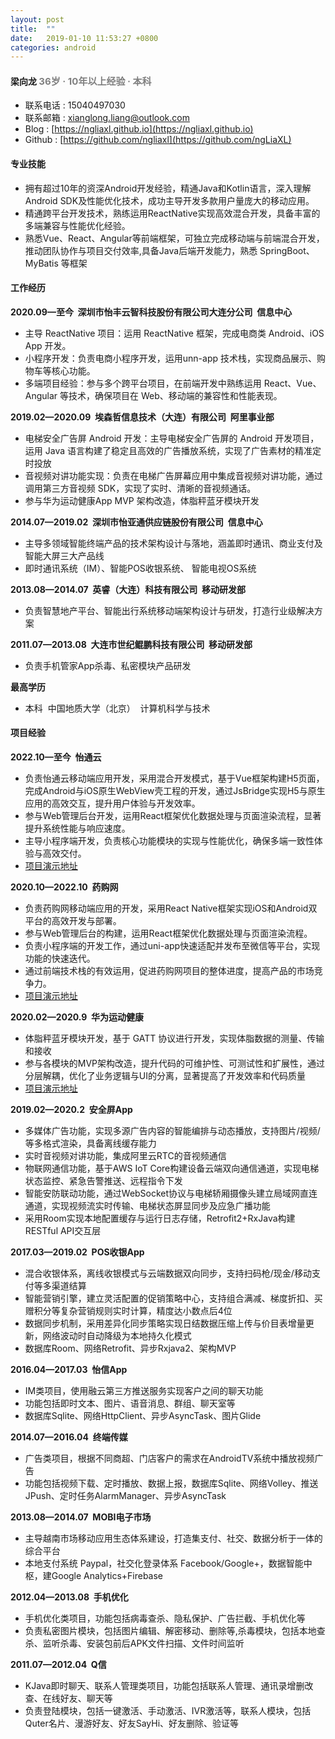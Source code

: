 ```yaml
---
layout: post
title:  ""
date:   2019-01-10 11:53:27 +0800
categories: android
---
```


#### 梁向龙 <span style="font-size:15px;color:grey">36岁 · 10年以上经验 · 本科<span>
- 	联系电话 : 15040497030
-	联系邮箱 : <a href="mailto:xianglong.liang@outlook.com">xianglong.liang@outlook.com</a>
-	Blog : [https://ngliaxl.github.io](https://ngliaxl.github.io)
-	Github : [https://github.com/ngliaxl](https://github.com/ngLiaXL)

####	专业技能
-	拥有超过10年的资深Android开发经验，精通Java和Kotlin语言，深入理解Android SDK及性能优化技术，成功主导开发多款用户量庞大的移动应用。
-	精通跨平台开发技术，熟练运用ReactNative实现高效混合开发，具备丰富的多端兼容与性能优化经验。
-	熟悉Vue、React、Angular等前端框架，可独立完成移动端与前端混合开发，推动团队协作与项目交付效率,具备Java后端开发能力，熟悉 SpringBoot、MyBatis 等框架

####	工作经历 
**2020.09—至今&nbsp;&nbsp;深圳市怡丰云智科技股份有限公司大连分公司&nbsp;&nbsp;信息中心**
- 主导 ReactNative 项目：运用 ReactNative 框架，完成电商类 Android、iOS App 开发。
- 小程序开发：负责电商小程序开发，运用unn-app 技术栈，实现商品展示、购物车等核心功能。
- 多端项目经验：参与多个跨平台项目，在前端开发中熟练运用 React、Vue、Angular 等技术，确保项目在 Web、移动端的兼容性和性能表现。

**2019.02—2020.09&nbsp;&nbsp;埃森哲信息技术（大连）有限公司&nbsp;&nbsp;阿里事业部**
- 电梯安全广告屏 Android 开发：主导电梯安全广告屏的 Android 开发项目，运用 Java 语言构建了稳定且高效的广告播放系统，实现了广告素材的精准定时投放
- 音视频对讲功能实现：负责在电梯广告屏幕应用中集成音视频对讲功能，通过调用第三方音视频 SDK，实现了实时、清晰的音视频通话。
- 参与华为运动健康App MVP 架构改造，体脂秤蓝牙模块开发

**2014.07—2019.02&nbsp;&nbsp;深圳市怡亚通供应链股份有限公司&nbsp;&nbsp;信息中心** 
- 主导多领域智能终端产品的技术架构设计与落地，涵盖即时通讯、商业支付及智能大屏三大产品线
- 即时通讯系统（IM）、智能POS收银系统、 智能电视OS系统

**2013.08—2014.07&nbsp;&nbsp;英睿（大连）科技有限公司&nbsp;&nbsp;移动研发部**
- 负责智慧地产平台、智能出行系统移动端架构设计与研发，打造行业级解决方案

**2011.07—2013.08&nbsp;&nbsp;大连市世纪鲲鹏科技有限公司&nbsp;&nbsp;移动研发部**
- 负责手机管家App杀毒、私密模块产品研发

**最高学历**
-   本科&nbsp;&nbsp;中国地质大学（北京）&nbsp;&nbsp;计算机科学与技术

####	项目经验
**2022.10—至今&nbsp;&nbsp;怡通云**

-	负责怡通云移动端应用开发，采用混合开发模式，基于Vue框架构建H5页面，完成Android与iOS原生WebView壳工程的开发，通过JsBridge实现H5与原生应用的高效交互，提升用户体验与开发效率。
-	参与Web管理后台开发，运用React框架优化数据处理与页面渲染流程，显著提升系统性能与响应速度。
-	主导小程序端开发，负责核心功能模块的实现与性能优化，确保多端一致性体验与高效交付。  
-	[项目演示地址](https://a.vmall.com/app/C103967345)

**2020.10—2022.10&nbsp;&nbsp;药购网** 
-	负责药购网移动端应用的开发，采用React Native框架实现iOS和Android双平台的高效开发与部署。
-	参与Web管理后台的构建，运用React框架优化数据处理与页面渲染流程。
-	负责小程序端的开发工作，通过uni-app快速适配并发布至微信等平台，实现功能的快速迭代。
-	通过前端技术栈的有效运用，促进药购网项目的整体进度，提高产品的市场竞争力。
-	[项目演示地址](https://a.vmall.com/app/C103105531)

**2020.02—2020.9&nbsp;&nbsp;华为运动健康**  
-   体脂秤蓝牙模块开发，基于 GATT 协议进行开发，实现体脂数据的测量、传输和接收
-   参与各模块的MVP架构改造，提升代码的可维护性、可测试性和扩展性，通过分层解耦，优化了业务逻辑与UI的分离，显著提高了开发效率和代码质量
-	[项目演示地址](https://a.vmall.com/app/C10414141)

**2019.02—2020.2&nbsp;&nbsp;安全屏App**
-   多媒体广告功能，实现多源广告内容的智能编排与动态播放，支持图片/视频/等多格式渲染，具备离线缓存能力
-   实时音视频对讲功能，集成阿里云RTC的音视频通信
-   物联网通信功能，基于AWS IoT Core构建设备云端双向通信通道，实现电梯状态监控、紧急告警推送、远程指令下发
-   智能安防联动功能，通过WebSocket协议与电梯轿厢摄像头建立局域网直连通道，实现视频流实时传输、电梯状态屏显同步及应急广播功能
-   采用Room实现本地配置缓存与运行日志存储，Retrofit2+RxJava构建RESTful API交互层

**2017.03—2019.02&nbsp;&nbsp;POS收银App** 
-   混合收银体系，离线收银模式与云端数据双向同步，支持扫码枪/现金/移动支付等多渠道结算
-   智能营销引擎，建立灵活配置的促销策略中心，支持组合满减、梯度折扣、买赠积分等复杂营销规则实时计算，精度达小数点后4位
-   数据同步机制，采用差异化同步策略实现日结数据压缩上传与价目表增量更新，网络波动时自动降级为本地持久化模式
-	数据库Room、网络Retrofit、异步Rxjava2、架构MVP

**2016.04—2017.03&nbsp;&nbsp;怡信App**
-   IM类项目，使用融云第三方推送服务实现客户之间的聊天功能  
-   功能包括即时文本、图片、语音消息、群组、聊天室等    
-   数据库Sqlite、网络HttpClient、异步AsyncTask、图片Glide

**2014.07—2016.04&nbsp;&nbsp;终端传媒**
-	广告类项目，根据不同商超、门店客户的需求在AndroidTV系统中播放视频广告  
-	功能包括视频下载、定时播放、数据上报，数据库Sqlite、网络Volley、推送JPush、定时任务AlarmManager、异步AsyncTask

<!--
-	**2014.07—2015.06，怡亚通，宇商网**  
项目简介：     
• 电商类项目，功能包括商品展示、下单、支付、定位等  
• 微信、支付宝、QQ、微博分享登录、高德定位  
• 数据库Sqlite、网络Volley、异步AsyncTask、图片Volley的NetworkImageView  
职责：   
• 负责整体项目设计及研发
-->

<!--
-	**2014.05—2014.07，英睿，中国故事**  
项目简介：     
• 电商酒类项目，功能包括扫描二维码分享品酒经验、文章发布等  
• 支付宝、微信支付宝、zbar二维码  
• 网络Volley  
职责：   
• 负责整体项目设计及研发
-->

<!--
**2014.01—2014.05&nbsp;&nbsp;神马地产** 
-   地图打车类项目，功能包括乘客端的楼盘列表、订单、约车、司机抢单、百度地图定位、JPush推送、讯飞语音播报
-->

**2013.08—2014.07&nbsp;&nbsp;MOBI电子市场**
-   主导越南市场移动应用生态体系建设，打造集支付、社交、数据分析于一体的综合平台
-   本地支付系统 Paypal，社交化登录体系 Facebook/Google+，数据智能中枢，建Google Analytics+Firebase

**2012.04—2013.08&nbsp;&nbsp;手机优化** 
-   手机优化类项目，功能包括病毒查杀、隐私保护、广告拦截、手机优化等   
-   负责私密图片模块，包括图片编辑、解密移动、删除等,杀毒模块，包括本地查杀、监听杀毒、安装包前后APK文件扫描、文件时间监听

**2011.07—2012.04&nbsp;&nbsp;Q信**  
-	KJava即时聊天、联系人管理类项目，功能包括联系人管理、通讯录增删改查、在线好友、聊天等  
-	负责登陆模块，包括一键激活、手动激活、IVR激活等，联系人模块，包括Quter名片、漫游好友、好友SayHi、好友删除、验证等

